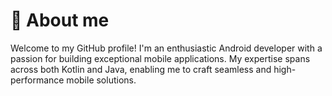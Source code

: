 # 🚀 About me

Welcome to my GitHub profile! I'm an enthusiastic Android developer with a passion for building exceptional mobile applications. My expertise spans across both Kotlin and Java, enabling me to craft seamless and high-performance mobile solutions.
